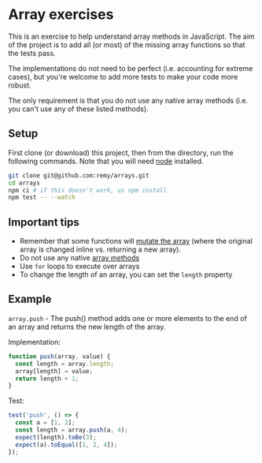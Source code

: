 # Array exercises

This is an exercise to help understand array methods in JavaScript. The aim of the project is to add all (or most) of the missing array functions so that the tests pass.

The implementations do not need to be perfect (i.e. accounting for extreme cases), but you're welcome to add more tests to make your code more robust.

The only requirement is that you do not use any native array methods (i.e. you can't use any of these listed methods).

## Setup

First clone (or download) this project, then from the directory, run the following commands. Note that you will need [node](https://nodejs.org) installed.

```sh
git clone git@github.com:remy/arrays.git
cd arrays
npm ci # if this doesn't work, us npm install
npm test -- --watch
```

## Important tips

- Remember that some functions will [mutate the array](https://doesitmutate.xyz/) (where the original array is changed inline vs. returning a new array).
- Do not use any native [array methods](https://developer.mozilla.org/en-US/docs/Web/JavaScript/Reference/Global_Objects/Array)
- Use `for` loops to execute over arrays
- To change the length of an array, you can set the `length` property

## Example

`array.push` - The push() method adds one or more elements to the end of an array and returns the new length of the array.

Implementation:

```js
function push(array, value) {
  const length = array.length;
  array[length] = value;
  return length + 1;
}
```

Test:

```js
test('push', () => {
  const a = [1, 2];
  const length = array.push(a, 4);
  expect(length).toBe(3);
  expect(a).toEqual([1, 2, 4]);
});
```
